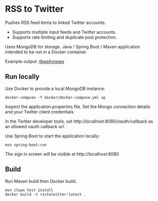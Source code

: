 # RSS to Twitter

Pushes RSS feed items to linked Twitter accounts.

- Supports multiple input feeds and Twitter accounts.
- Supports rate limiting and duplicate post protection.

Uses MongoDB for storage.
Java / Spring Boot / Maven application intended to be run in a Docker container.

Example output: [@wellynews](https://twitter.com/wellynews)


## Run locally

Use Docker to provide a local MongoDB instance:

```
docker-compose -f docker/docker-compose.yml up
```

Inspect the application.properties file.
Set the Mongo connection details and your Twitter client credentials.

In the Twitter developer tools, set http://localhost:8080/oauth/callback as an allowed oauth callback url.

Use Spring Boot to start the application locally:
```
mvn spring-boot:run
```

The sign in screen will be visible at http://localhost:8080


## Build

Run Maven build then Docker build.
```
mvn clean test install
docker build -t rsstotwitter:latest .
```

